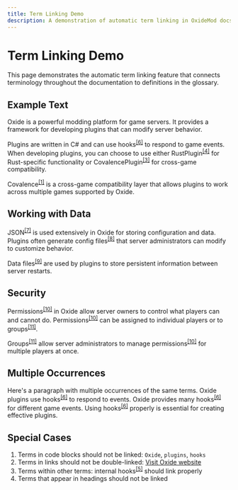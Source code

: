 ```yaml
---
title: Term Linking Demo
description: A demonstration of automatic term linking in OxideMod docs
---
```


# Term Linking Demo

This page demonstrates the automatic term linking feature that connects terminology throughout the documentation to definitions in the glossary.

## Example Text

Oxide is a powerful modding platform for game servers. It provides a framework for developing plugins that can modify server behavior.

Plugins are written in C# and can use hooks<sup><a href="/glossary#hooks">[6]</a></sup> to respond to game events. When developing plugins, you can choose to use either RustPlugin<sup><a href="/glossary#rustplugin">[4]</a></sup> for Rust-specific functionality or CovalencePlugin<sup><a href="/glossary#covalenceplugin">[3]</a></sup> for cross-game compatibility.

Covalence<sup><a href="/glossary#covalence">[1]</a></sup> is a cross-game compatibility layer that allows plugins to work across multiple games supported by Oxide.

## Working with Data

JSON<sup><a href="/glossary#json">[7]</a></sup> is used extensively in Oxide for storing configuration and data. Plugins often generate config files<sup><a href="/glossary#config-files">[8]</a></sup> that server administrators can modify to customize behavior.

Data files<sup><a href="/glossary#data-files">[9]</a></sup> are used by plugins to store persistent information between server restarts.

## Security

Permissions<sup><a href="/glossary#permissions">[10]</a></sup> in Oxide allow server owners to control what players can and cannot do. Permissions<sup><a href="/glossary#permissions">[10]</a></sup> can be assigned to individual players or to groups<sup><a href="/glossary#groups">[11]</a></sup>.

Groups<sup><a href="/glossary#groups">[11]</a></sup> allow server administrators to manage permissions<sup><a href="/glossary#permissions">[10]</a></sup> for multiple players at once.

## Multiple Occurrences

Here's a paragraph with multiple occurrences of the same terms. Oxide plugins use hooks<sup><a href="/glossary#hooks">[6]</a></sup> to respond to events. Oxide provides many hooks<sup><a href="/glossary#hooks">[6]</a></sup> for different game events. Using hooks<sup><a href="/glossary#hooks">[6]</a></sup> properly is essential for creating effective plugins.

## Special Cases

1. Terms in code blocks should not be linked: `Oxide`, `plugins`, `hooks`
2. Terms in links should not be double-linked: [Visit Oxide website](https://oxidemod.com)
3. Terms within other terms: internal hooks<sup><a href="/glossary#internal-hooks">[5]</a></sup> should link properly
4. Terms that appear in headings should not be linked
